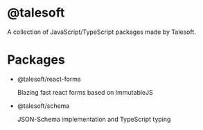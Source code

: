 @talesoft
=========

A collection of JavaScript/TypeScript packages made by Talesoft.


Packages
========

- @talesoft/react-forms
  
  Blazing fast react forms based on ImmutableJS
- @talesoft/schema
  
  JSON-Schema implementation and TypeScript typing